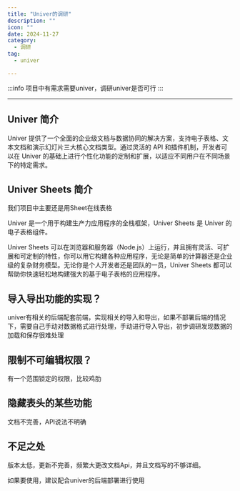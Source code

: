 ```yaml
---
title: "Univer的调研"
description: ""
icon: ""
date: 2024-11-27
category:
  - 调研
tag:
  - univer

---
```


:::info
项目中有需求需要univer，调研univer是否可行
:::

---

## Univer 简介

Univer 提供了一个全面的企业级文档与数据协同的解决方案，支持电子表格、文本文档和演示幻灯片三大核心文档类型。通过灵活的 API 和插件机制，开发者可以在 Univer 的基础上进行个性化功能的定制和扩展，以适应不同用户在不同场景下的特定需求。

## Univer Sheets 简介

我们项目中主要还是用Sheet在线表格

Univer 是一个用于构建生产力应用程序的全栈框架，Univer Sheets 是 Univer 的电子表格组件。

Univer Sheets 可以在浏览器和服务器（Node.js）上运行，并且拥有灵活、可扩展和可定制的特性，你可以用它构建各种应用程序，无论是简单的计算器还是企业级的复杂财务模型。无论你是个人开发者还是团队的一员，Univer Sheets 都可以帮助你快速轻松地构建强大的基于电子表格的应用程序。

## 导入导出功能的实现？

univer有相关的后端配套前端，实现相关的导入和导出，如果不部署后端的情况下，需要自己手动对数据格式进行处理，手动进行导入导出，初步调研发现数据的加载和保存很难处理

## 限制不可编辑权限？

有一个范围锁定的权限，比较鸡肋

## 隐藏表头的某些功能

文档不完善，API说法不明确

## 不足之处

版本太低，更新不完善，频繁大更改文档Api，并且文档写的不够详细。

如果要使用，建议配合univer的后端部署进行使用